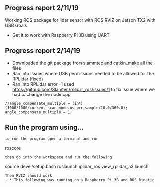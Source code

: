 ## Progress report 2/11/19
Working ROS package for lidar sensor with ROS RVIZ on Jetson TX2 with USB
Goals
- Get it to work with Raspberry Pi 3B using UART
## Progress report 2/14/19
- Downloaded the git package from slammtec and catkin_make all the files
- Ran into issues where USB permissions needed to be allowed for the RPLidar (fixed)
- Ran into RPLidar error -1 used https://github.com/Slamtec/rplidar_ros/issues/1 to fix issue where we had to change the node.cpp 
```
//angle_compensate_multiple = (int)(1000*1000/current_scan_mode.us_per_sample/10.0/360.0);
angle_compensate_multiple = 1;
```
## Run the program using...
```
to run the program open a terminal and run
```
roscore
```
then go into the workspace and run the following
```
source devel/setup.bash
roslaunch rplidar_ros view_rplidar_a3.launch
```
Then RVIZ should work
- * This following was running on a Raspberry Pi 3B and ROS kinetic 
